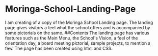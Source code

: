 # Moringa-School-Landing-Page
I am creating of a copy of the Moringa School Landing page. The landing page gives visitors a feel what the school offers and is accompanied by some pictorials on the same. 
##Contents
The landing page has various features such as the Main Menu, the School's Vision, a feel of the orientation day, a board meeting pictorial, sample projects, to mention a few.
The page has been created using html and CSS. 
